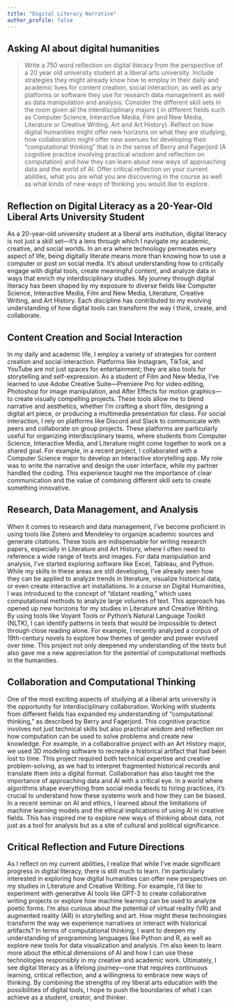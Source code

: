 ```yaml
---
title: "Digital Literacy Narrative"
author_profile: false
---
```

## Asking AI about digital humanities

> Write a 750 word reflection on digital literacy from the perspective of a 20 year old university student at a liberal arts university. Include strategies they might already know how to employ in their daily and academic lives for content creation, social interaction, as well as any platforms or software they use for research data management as well as data manipulation and analysis. Consider the different skill sets in the room given all the interdisciplinary majors ( in different fields such as Computer Science, Interactive Media, Film and New Media, Literature or Creative Writing, Art and Art History). Reflect on how digital humanities might offer new horizons on what they are studying, how collaboration might offer new avenues for developing their “computational thinking” that is in the sense of Berry and Fagerjord (A cognitive practice involving practical wisdom and reflection on computation) and how they can learn about new ways of approaching data and the world of AI. Offer critical reflection on your current abilities, what you are what you are discovering in the course as well as what kinds of new ways of thinking you would like to explore.

## Reflection on Digital Literacy as a 20-Year-Old Liberal Arts University Student
As a 20-year-old university student at a liberal arts institution, digital literacy is not just a skill set—it’s a lens through which I navigate my academic, creative, and social worlds. In an era where technology permeates every aspect of life, being digitally literate means more than knowing how to use a computer or post on social media. It’s about understanding how to critically engage with digital tools, create meaningful content, and analyze data in ways that enrich my interdisciplinary studies. My journey through digital literacy has been shaped by my exposure to diverse fields like Computer Science, Interactive Media, Film and New Media, Literature, Creative Writing, and Art History. Each discipline has contributed to my evolving understanding of how digital tools can transform the way I think, create, and collaborate.
## Content Creation and Social Interaction
In my daily and academic life, I employ a variety of strategies for content creation and social interaction. Platforms like Instagram, TikTok, and YouTube are not just spaces for entertainment; they are also tools for storytelling and self-expression. As a student of Film and New Media, I’ve learned to use Adobe Creative Suite—Premiere Pro for video editing, Photoshop for image manipulation, and After Effects for motion graphics—to create visually compelling projects. These tools allow me to blend narrative and aesthetics, whether I’m crafting a short film, designing a digital art piece, or producing a multimedia presentation for class.
For social interaction, I rely on platforms like Discord and Slack to communicate with peers and collaborate on group projects. These platforms are particularly useful for organizing interdisciplinary teams, where students from Computer Science, Interactive Media, and Literature might come together to work on a shared goal. For example, in a recent project, I collaborated with a Computer Science major to develop an interactive storytelling app. My role was to write the narrative and design the user interface, while my partner handled the coding. This experience taught me the importance of clear communication and the value of combining different skill sets to create something innovative.
## Research, Data Management, and Analysis
When it comes to research and data management, I’ve become proficient in using tools like Zotero and Mendeley to organize academic sources and generate citations. These tools are indispensable for writing research papers, especially in Literature and Art History, where I often need to reference a wide range of texts and images. For data manipulation and analysis, I’ve started exploring software like Excel, Tableau, and Python. While my skills in these areas are still developing, I’ve already seen how they can be applied to analyze trends in literature, visualize historical data, or even create interactive art installations.
In a course on Digital Humanities, I was introduced to the concept of “distant reading,” which uses computational methods to analyze large volumes of text. This approach has opened up new horizons for my studies in Literature and Creative Writing. By using tools like Voyant Tools or Python’s Natural Language Toolkit (NLTK), I can identify patterns in texts that would be impossible to detect through close reading alone. For example, I recently analyzed a corpus of 19th-century novels to explore how themes of gender and power evolved over time. This project not only deepened my understanding of the texts but also gave me a new appreciation for the potential of computational methods in the humanities.
## Collaboration and Computational Thinking
One of the most exciting aspects of studying at a liberal arts university is the opportunity for interdisciplinary collaboration. Working with students from different fields has expanded my understanding of “computational thinking,” as described by Berry and Fagerjord. This cognitive practice involves not just technical skills but also practical wisdom and reflection on how computation can be used to solve problems and create new knowledge. For example, in a collaborative project with an Art History major, we used 3D modeling software to recreate a historical artifact that had been lost to time. This project required both technical expertise and creative problem-solving, as we had to interpret fragmented historical records and translate them into a digital format.
Collaboration has also taught me the importance of approaching data and AI with a critical eye. In a world where algorithms shape everything from social media feeds to hiring practices, it’s crucial to understand how these systems work and how they can be biased. In a recent seminar on AI and ethics, I learned about the limitations of machine learning models and the ethical implications of using AI in creative fields. This has inspired me to explore new ways of thinking about data, not just as a tool for analysis but as a site of cultural and political significance.
## Critical Reflection and Future Directions
As I reflect on my current abilities, I realize that while I’ve made significant progress in digital literacy, there is still much to learn. I’m particularly interested in exploring how digital humanities can offer new perspectives on my studies in Literature and Creative Writing. For example, I’d like to experiment with generative AI tools like GPT-3 to create collaborative writing projects or explore how machine learning can be used to analyze poetic forms. I’m also curious about the potential of virtual reality (VR) and augmented reality (AR) in storytelling and art. How might these technologies transform the way we experience narratives or interact with historical artifacts?
In terms of computational thinking, I want to deepen my understanding of programming languages like Python and R, as well as explore new tools for data visualization and analysis. I’m also keen to learn more about the ethical dimensions of AI and how I can use these technologies responsibly in my creative and academic work. Ultimately, I see digital literacy as a lifelong journey—one that requires continuous learning, critical reflection, and a willingness to embrace new ways of thinking. By combining the strengths of my liberal arts education with the possibilities of digital tools, I hope to push the boundaries of what I can achieve as a student, creator, and thinker.
